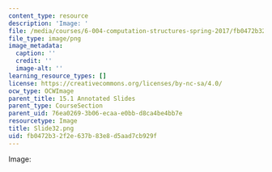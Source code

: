 ```yaml
---
content_type: resource
description: 'Image: '
file: /media/courses/6-004-computation-structures-spring-2017/fb0472b32f2e637b83e8d5aad7cb929f_Slide32.png
file_type: image/png
image_metadata:
  caption: ''
  credit: ''
  image-alt: ''
learning_resource_types: []
license: https://creativecommons.org/licenses/by-nc-sa/4.0/
ocw_type: OCWImage
parent_title: 15.1 Annotated Slides
parent_type: CourseSection
parent_uid: 76ea0269-3b06-ecaa-e0bb-d8ca4be4bb7e
resourcetype: Image
title: Slide32.png
uid: fb0472b3-2f2e-637b-83e8-d5aad7cb929f
---
```

Image: 